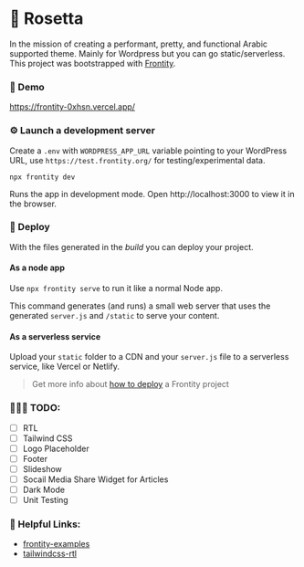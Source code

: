 # 🌸 Rosetta

In the mission of creating a performant, pretty, and functional Arabic supported theme. Mainly for Wordpress but you can go static/serverless. This project was bootstrapped with [Frontity](https://frontity.org/).

### 👀 Demo
https://frontity-0xhsn.vercel.app/

### ⚙️  Launch a development server

Create a `.env` with `WORDPRESS_APP_URL` variable pointing to your WordPress URL, use `https://test.frontity.org/` for testing/experimental data.
```
npx frontity dev
```

Runs the app in development mode. Open http://localhost:3000 to view it in the browser.

### 🔄 Deploy

With the files generated in the _build_ you can deploy your project.

#### As a node app

Use `npx frontity serve` to run it like a normal Node app.

This command generates (and runs) a small web server that uses the generated `server.js` and `/static` to serve your content.

#### As a serverless service

Upload your `static` folder to a CDN and your `server.js` file to a serverless service, like Vercel or Netlify.

> Get more info about [how to deploy](https://docs.frontity.org/deployment) a Frontity project

### 🧑🏻‍💻 TODO: 
- [ ] RTL
- [ ] Tailwind CSS
- [ ] Logo Placeholder
- [ ] Footer
- [ ] Slideshow
- [ ] Socail Media Share Widget for Articles
- [ ] Dark Mode
- [ ] Unit Testing

### 🔗 Helpful Links:
- [frontity-examples](https://github.com/frontity-demos/frontity-examples)
- [tailwindcss-rtl](https://www.npmjs.com/package/tailwindcss-rtl)
